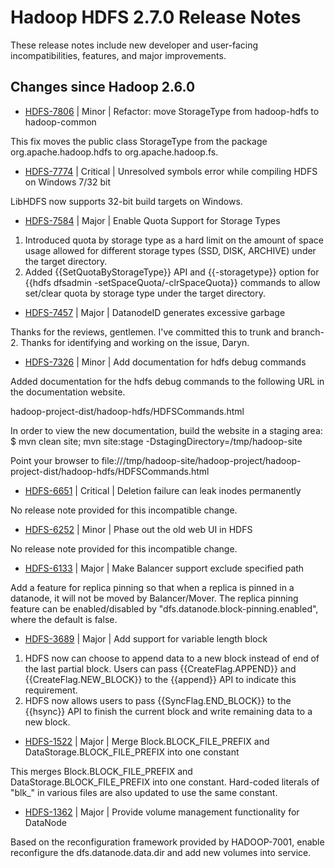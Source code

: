 # Hadoop HDFS 2.7.0 Release Notes

These release notes include new developer and user-facing incompatibilities, features, and major improvements.

## Changes since Hadoop 2.6.0

* [HDFS-7806](https://issues.apache.org/jira/browse/HDFS-7806) | Minor | Refactor: move StorageType from hadoop-hdfs to hadoop-common

This fix moves the public class StorageType from the package org.apache.hadoop.hdfs to org.apache.hadoop.fs.

* [HDFS-7774](https://issues.apache.org/jira/browse/HDFS-7774) | Critical | Unresolved symbols error while compiling HDFS on Windows 7/32 bit

LibHDFS now supports 32-bit build targets on Windows.

* [HDFS-7584](https://issues.apache.org/jira/browse/HDFS-7584) | Major | Enable Quota Support for Storage Types

1. Introduced quota by storage type as a hard limit on the amount of space usage allowed for different storage types (SSD, DISK, ARCHIVE) under the target directory.
2. Added {{SetQuotaByStorageType}} API and {{-storagetype}} option for  {{hdfs dfsadmin -setSpaceQuota/-clrSpaceQuota}} commands to allow set/clear quota by storage type under the target directory.


* [HDFS-7457](https://issues.apache.org/jira/browse/HDFS-7457) | Major | DatanodeID generates excessive garbage

Thanks for the reviews, gentlemen. I've committed this to trunk and branch-2. Thanks for identifying and working on the issue, Daryn.

* [HDFS-7326](https://issues.apache.org/jira/browse/HDFS-7326) | Minor | Add documentation for hdfs debug commands

Added documentation for the hdfs debug commands to the following URL in the documentation website.

hadoop-project-dist/hadoop-hdfs/HDFSCommands.html

In order to view the new documentation, build the website in a staging area:
$ mvn clean site; mvn site:stage -DstagingDirectory=/tmp/hadoop-site

Point your browser to 
file:///tmp/hadoop-site/hadoop-project/hadoop-project-dist/hadoop-hdfs/HDFSCommands.html


* [HDFS-6651](https://issues.apache.org/jira/browse/HDFS-6651) | Critical | Deletion failure can leak inodes permanently

No release note provided for this incompatible change.

* [HDFS-6252](https://issues.apache.org/jira/browse/HDFS-6252) | Minor | Phase out the old web UI in HDFS

No release note provided for this incompatible change.

* [HDFS-6133](https://issues.apache.org/jira/browse/HDFS-6133) | Major | Make Balancer support exclude specified path

Add a feature for replica pinning so that when a replica is pinned in a datanode, it will not be moved by Balancer/Mover.  The replica pinning feature can be enabled/disabled by "dfs.datanode.block-pinning.enabled", where the default is false.

* [HDFS-3689](https://issues.apache.org/jira/browse/HDFS-3689) | Major | Add support for variable length block

1. HDFS now can choose to append data to a new block instead of end of the last partial block. Users can pass {{CreateFlag.APPEND}} and  {{CreateFlag.NEW\_BLOCK}} to the {{append}} API to indicate this requirement.
2. HDFS now allows users to pass {{SyncFlag.END\_BLOCK}} to the {{hsync}} API to finish the current block and write remaining data to a new block.

* [HDFS-1522](https://issues.apache.org/jira/browse/HDFS-1522) | Major | Merge Block.BLOCK\_FILE\_PREFIX and DataStorage.BLOCK\_FILE\_PREFIX into one constant

This merges Block.BLOCK\_FILE\_PREFIX and DataStorage.BLOCK\_FILE\_PREFIX into one constant. Hard-coded
literals of "blk\_" in various files are also updated to use the same constant. 

* [HDFS-1362](https://issues.apache.org/jira/browse/HDFS-1362) | Major | Provide volume management functionality for DataNode

Based on the reconfiguration framework provided by HADOOP-7001, enable reconfigure the dfs.datanode.data.dir and add new volumes into service.



